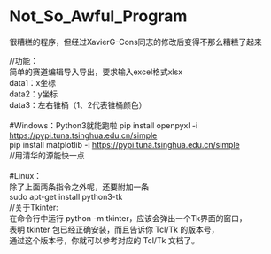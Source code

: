 # Not_So_Awful_Program
很糟糕的程序，但经过XavierG-Cons同志的修改后变得不那么糟糕了起来

//功能：  
  简单的赛道编辑导入导出，要求输入excel格式xlsx  
  data1：x坐标  
  data2：y坐标  
  data3：左右锥桶（1、2代表锥桶颜色）</br></br>
#Windows：Python3就能跑啦
    pip install openpyxl -i https://pypi.tuna.tsinghua.edu.cn/simple  
    pip install matplotlib -i https://pypi.tuna.tsinghua.edu.cn/simple  
    //用清华的源能快一点</br></br>
#Linux：  
    除了上面两条指令之外呢，还要附加一条  
    sudo apt-get install python3-tk  
//关于Tkinter:  
  在命令行中运行 python -m tkinter，应该会弹出一个Tk界面的窗口，  
  表明 tkinter 包已经正确安装，而且告诉你 Tcl/Tk 的版本号，  
  通过这个版本号，你就可以参考对应的 Tcl/Tk 文档了。  
